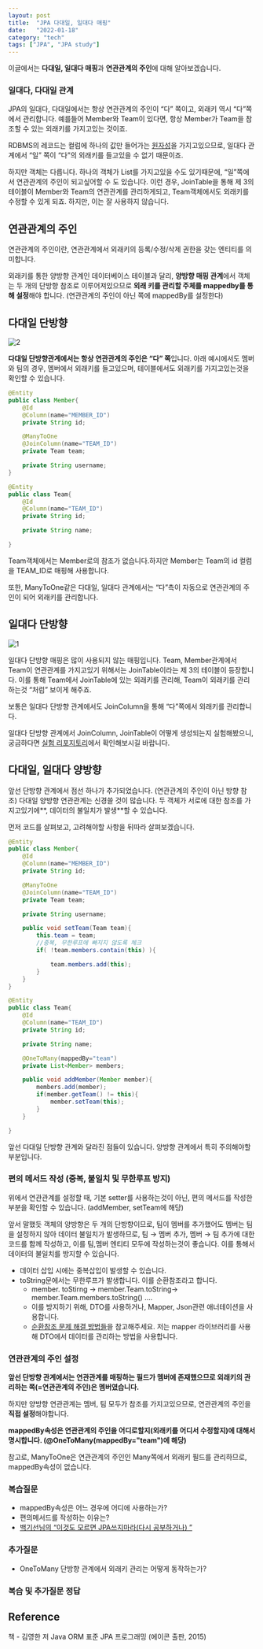 ```yaml
---
layout: post
title:  "JPA 다대일, 일대다 매핑"
date:   "2022-01-18"
category: "tech"
tags: ["JPA", "JPA study"]
---
```

이글에서는 **다대일, 일대다 매핑**과 **연관관계의 주인**에 대해 알아보겠습니다. 

### 일대다, 다대일 관계

JPA의 일대다, 다대일에서는 항상 연관관계의 주인이 “다” 쪽이고, 외래키 역시 “다”쪽에서 관리합니다. 예를들어 Member와 Team이 있다면, 항상 Member가 Team을 참조할 수 있는 외래키를 가지고있는 것이죠. 

RDBMS의 레코드는 컬럼에 하나의 값만 들어가는 [원자성]([https://ko.wikipedia.org/wiki/제1정규형#원자성(Atomicity)](https://ko.wikipedia.org/wiki/%EC%A0%9C1%EC%A0%95%EA%B7%9C%ED%98%95#%EC%9B%90%EC%9E%90%EC%84%B1(Atomicity)))을 가지고있으므로, 일대다 관계에서 “일” 쪽이 “다”의 외래키를 들고있을 수 없기 때문이죠.

하지만 객체는 다릅니다. 하나의 객체가 List를 가지고있을 수도 있기때문에, “일”쪽에서 연관관계의 주인이 되고싶어할 수 도 있습니다. 이런 경우, JoinTable을 통해 제 3의 테이블이 Member와 Team의 연관관계를 관리하게되고, Team객체에서도 외래키를 수정할 수 있게 되죠. 하지만, 이는 잘 사용하지 않습니다.

## 연관관계의 주인

연관관계의 주인이란, 연관관계에서 외래키의 등록/수정/삭제 권한을 갖는 엔티티를 의미합니다. 

외래키를 통한 양방향 관계인 데이터베이스 테이블과 달리, **양방향 매핑 관계**에서 객체는 두 개의 단방향 참조로 이루어져있으므로 **외래 키를 관리할 주체를 mappedby를 통해 설정**해야 합니다. (연관관계의 주인이 아닌 쪽에 mappedBy를 설정한다)

## 다대일 단방향
![2](https://user-images.githubusercontent.com/30853787/226089333-f4316b73-a8d9-4317-b6a1-0378f10bc01e.png)

**다대일 단방향관계에서는 항상 연관관계의 주인은 “다” 쪽**입니다. 아래 예시에서도 멤버와 팀의 경우, 멤버에서 외래키를 들고있으며, 테이블에서도 외래키를 가지고있는것을 확인할 수 있습니다. 

```java
@Entity
public class Member{
	@Id
	@Column(name="MEMBER_ID")
	private String id;

	@ManyToOne
	@JoinColumn(name="TEAM_ID")
	private Team team;

	private String username;
}
```

```java
@Entity
public class Team{
	@Id
	@Column(name="TEAM_ID")
	private String id;

	private String name;

}
```

Team객체에서는 Member로의 참조가 없습니다.하지만 Member는 Team의 id 컬럼을 TEAM_ID로 매핑해 사용합니다. 

또한, ManyToOne같은 다대일, 일대다 관계에서는 “다”측이 자동으로 연관관계의 주인이 되어 외래키를 관리합니다. 

## 일대다 단방향

![1](https://user-images.githubusercontent.com/30853787/226089331-adbb4ebb-c020-42ca-9fd3-2daa425141af.png)

일대다 단방향 매핑은 많이 사용되지 않는 매핑입니다. Team, Member관계에서 Team이 연관관계를 가지고있기 위해서는 JoinTable이라는 제 3의 테이블이 등장합니다. 이를 통해 Team에서 JoinTable에 있는 외래키를 관리해, Team이 외래키를 관리하는것 “처럼” 보이게 해주죠. 

보통은 일대다 단방향 관계에서도 JoinColumn을 통해 “다”쪽에서 외래키를 관리합니다.

일대다 단방향 관계에서 JoinColumn, JoinTable이 어떻게 생성되는지 실험해봤으니, 궁금하다면 [실험 리포지토리]([https://github.com/lee95292/jpa-tests/blob/main/documents/AsscociateTest.md](https://github.com/lee95292/jpa-tests/blob/main/documents/AsscociateTest.md))에서 확인해보시길 바랍니다.

## 다대일, 일대다 양방향



앞선 단방향 관계에서 점선 하나가 추가되었습니다. (연관관계의 주인이 아닌 방향 참조) 다대일 양방향 연관관계는 신경쓸 것이 많습니다. 두 객체가 서로에 대한 참조를 가지고있기에**, 데이터의 불일치가 발생**할 수 있습니다.

 먼저 코드를 살펴보고, 고려해야할 사항을 뒤따라 살펴보겠습니다.  

```java
@Entity
public class Member{
	@Id
	@Column(name="MEMBER_ID")
	private String id;

	@ManyToOne
	@JoinColumn(name="TEAM_ID")
	private Team team;

	private String username;

	public void setTeam(Team team){
		this.team = team;
		//중복, 무한루프에 빠지지 않도록 체크
		if( !team.members.contain(this) ){

			team.members.add(this);
		}
	}
}
```

```java
@Entity
public class Team{
	@Id
	@Column(name="TEAM_ID")
	private String id;

	private String name;

	@OneToMany(mappedBy="team")
	private List<Member> members;

	public void addMember(Member member){
		members.add(member);
		if(member.getTeam() != this){
			member.setTeam(this);
		}
	}

}
```

앞선 다대일 단방향 관계와 달라진 점들이 있습니다. 양방향 관계에서 특히 주의해야할 부분입니다.

### 편의 메서드 작성 (중복, 불일치 및 무한루프  방지)

위에서 연관관계를 설정할 때, 기본 setter를 사용하는것이 아닌, 편의 메서드를 작성한 부분을 확인할 수 있습니다. (addMember, setTeam에 해당)

앞서 말했듯 객체의 양방향은 두 개의 단방향이므로, 팀이 멤버를 추가했어도 멤버는 팀을 설정하지 않아 데이터 불일치가 발생하므로, 팀 → 멤버 추가, 멤버 → 팀 추가에 대한 코드를 함께 작성하고, 이를 팀,멤버 엔티티 모두에 작성하는것이 좋습니다. 이를 통해서 데이터의 불일치를 방지할 수 있습니다.

- 데이터 삽입 시에는 중복삽입이 발생할 수 있습니다.
- toString문에서는 무한루프가 발생합니다. 이를 순환참조라고 합니다.
    - member. toStirng → member.Team.toString→ member.Team.members.toString() ….
    - 이를 방지하기 위해, DTO를 사용하거나, Mapper, Json관련 애너테이션을 사용합니다.
    - [순환참조 문제 해결 방법들]([https://dev-coco.tistory.com/133](https://dev-coco.tistory.com/133))을 참고해주세요. 저는 mapper 라이브러리를 사용해 DTO에서 데이터를 관리하는 방법을 사용합니다.

### 연관관계의 주인 설정

**앞선 단방향 관계에서는 연관관계를 매핑하는 필드가 멤버에 존재했으므로 외래키의 관리하는 쪽(=연관관계의 주인)은 멤버였습니다.**

하지만 양방향 연관관계는 멤버, 팀 모두가 참조를 가지고있으므로, 연관관계의 주인을 **직접 설정**해야합니다.

**mappedBy속성은 연관관계의 주인을 어디로할지(외래키를 어디서 수정할지)에 대해서 명시합니다. (@OneToMany(mappedBy="team")에 해당)**

참고로, ManyToOne은 연관관계의 주인인 Many쪽에서 외래키 필드를 관리하므로,  mappedBy속성이 없습니다.

### 복습질문

- mappedBy속성은 어느 경우에 어디에 사용하는가?
- 편의메서드를 작성하는 이유는?
- [백기선님의 “이것도 모르면 JPA쓰지마라(다시 공부하거나) ”]([https://www.youtube.com/watch?v=brE0tYOV9jQ&t=135s](https://www.youtube.com/watch?v=brE0tYOV9jQ&t=135s))

### 추가질문

- OneToMany 단방향 관계에서 외래키 관리는 어떻게 동작하는가?

### 복습 및 추가질문 정답

## Reference

책 -  김영한 저 Java ORM 표준 JPA 프로그래밍 (에이콘 출판, 2015)